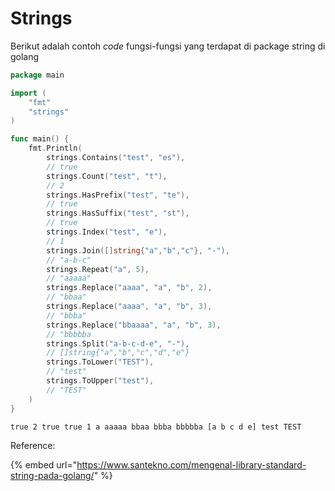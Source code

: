 # Strings

Berikut adalah contoh _code_ fungsi-fungsi yang terdapat di package string di golang

```go
package main

import (
	"fmt"
	"strings"
)

func main() {
	fmt.Println(
		strings.Contains("test", "es"),
		// true
		strings.Count("test", "t"),
		// 2
		strings.HasPrefix("test", "te"),
		// true
		strings.HasSuffix("test", "st"),
		// true
		strings.Index("test", "e"),
		// 1
		strings.Join([]string{"a","b","c"}, "-"),
		// "a-b-c"
		strings.Repeat("a", 5),
		// "aaaaa"
		strings.Replace("aaaa", "a", "b", 2),
		// "bbaa"
		strings.Replace("aaaa", "a", "b", 3),
		// "bbba"
		strings.Replace("bbaaaa", "a", "b", 3),
		// "bbbbba
		strings.Split("a-b-c-d-e", "-"),
		// []string{"a","b","c","d","e"}
		strings.ToLower("TEST"),
		// "test"
		strings.ToUpper("test"),
		// "TEST"
	)
}
```

```
true 2 true true 1 a aaaaa bbaa bbba bbbbba [a b c d e] test TEST
```

Reference:

{% embed url="https://www.santekno.com/mengenal-library-standard-string-pada-golang/" %}
